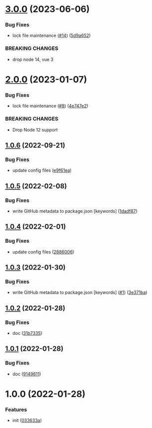 # [3.0.0](https://github.com/dword-design/vue-honeypot/compare/v2.0.0...v3.0.0) (2023-06-06)


### Bug Fixes

* lock file maintenance ([#14](https://github.com/dword-design/vue-honeypot/issues/14)) ([5d9a652](https://github.com/dword-design/vue-honeypot/commit/5d9a652712cc62ed7b71f866a20bd8bdec75d14f))


### BREAKING CHANGES

* drop node 14, vue 3

# [2.0.0](https://github.com/dword-design/vue-honeypot/compare/v1.0.6...v2.0.0) (2023-01-07)


### Bug Fixes

* lock file maintenance ([#8](https://github.com/dword-design/vue-honeypot/issues/8)) ([4e747e2](https://github.com/dword-design/vue-honeypot/commit/4e747e2d521a19adf1485b0668120cb0cb7823bd))


### BREAKING CHANGES

* Drop Node 12 support

## [1.0.6](https://github.com/dword-design/vue-honeypot/compare/v1.0.5...v1.0.6) (2022-09-21)


### Bug Fixes

* update config files ([e9f61ea](https://github.com/dword-design/vue-honeypot/commit/e9f61ea71756db22a256f098a288cf9cf0bde897))

## [1.0.5](https://github.com/dword-design/vue-honeypot/compare/v1.0.4...v1.0.5) (2022-02-08)


### Bug Fixes

* write GitHub metadata to package.json [keywords] ([1dadf87](https://github.com/dword-design/vue-honeypot/commit/1dadf87783be49ac0972f3be6b675aab0290afa4))

## [1.0.4](https://github.com/dword-design/vue-honeypot/compare/v1.0.3...v1.0.4) (2022-02-01)


### Bug Fixes

* update config files ([2886006](https://github.com/dword-design/vue-honeypot/commit/2886006e20011ac54f3a60896b2582e8d00e5089))

## [1.0.3](https://github.com/dword-design/vue-honeypot/compare/v1.0.2...v1.0.3) (2022-01-30)


### Bug Fixes

* write GitHub metadata to package.json [keywords] ([#1](https://github.com/dword-design/vue-honeypot/issues/1)) ([3e371ba](https://github.com/dword-design/vue-honeypot/commit/3e371baa557b8bbdf1806a5d3fed86309cdcb988))

## [1.0.2](https://github.com/dword-design/vue-honeypot/compare/v1.0.1...v1.0.2) (2022-01-28)


### Bug Fixes

* doc ([31b7335](https://github.com/dword-design/vue-honeypot/commit/31b7335cc08b5f3bf7ee9da1ff7d28ec6fd43a3c))

## [1.0.1](https://github.com/dword-design/vue-honeypot/compare/v1.0.0...v1.0.1) (2022-01-28)


### Bug Fixes

* doc ([9149611](https://github.com/dword-design/vue-honeypot/commit/9149611e8e4f72b7430bf26d65a6e46a79ff0e06))

# 1.0.0 (2022-01-28)


### Features

* init ([033633a](https://github.com/dword-design/vue-honeypot/commit/033633a60bd3894292facb37fb0a1c919802c67f))
